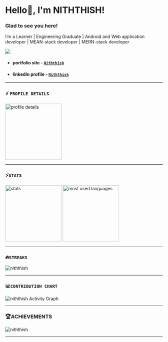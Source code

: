 # Hello👋, I'm NITHTHISH!  
  
### Glad to see you here!
I’m a Learner | Engineering Graduate | Android and Web application developer | MEAN-stack developer | MERN-stack developer

![](https://komarev.com/ghpvc/?username=niththish&color=FF560D&style=flat-square)
- #### portfolio site - [`Niththish`](https://niththish-profile.netlify.app)
- #### linkedIn profile - [`Niththish`](https://www.linkedin.com/in/niththish/)
***

### ⚡ `PROFILE DETAILS`
<img height="180em" src="https://github-profile-summary-cards.vercel.app/api/cards/profile-details?username=niththish&theme=gruvbox" alt="profile details" align = "center"/>

***

### ⚡`STATS`
<div>
  <img alt="stats" height="180em" src="https://github-readme-stats.vercel.app/api?username=niththish&show_icons=true&theme=gruvbox"/>
  <img alt="most used languages" height="180em" src="https://github-readme-stats.vercel.app/api/top-langs/?username=niththish&layout=compact&theme=radical"/>
</div>

***

 ### 🔥`STREAKS`
<img src="https://github-readme-streak-stats.herokuapp.com/?user=niththish&theme=black-ice&hide_border=true&stroke=0000&background=0D1117&ring=e05397&fire=e05397&currStreakLabel=e05397" alt="niththish" />

***

### 📊`CONTRIBUTION CHART`
<img alt="niththish Activity Graph" src="https://activity-graph.herokuapp.com/graph?username=niththish&bg_color=0D1117&color=e05397&line=e05397&point=FFFFFF&hide_border=true&" />

***

 ### 🏆ACHIEVEMENTS
<img src="https://github-profile-trophy.vercel.app/?username=niththish&margin-w=5&theme=radical" alt="niththish" />

***
